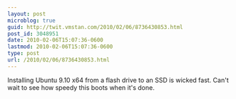 ```yaml
---
layout: post
microblog: true
guid: http://twit.vmstan.com/2010/02/06/8736430853.html
post_id: 3048951
date: 2010-02-06T15:07:36-0600
lastmod: 2010-02-06T15:07:36-0600
type: post
url: /2010/02/06/8736430853.html
---
```

Installing Ubuntu 9.10 x64 from a flash drive to an SSD is wicked fast. Can't wait to see how speedy this boots when it's done.

